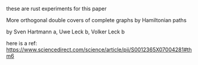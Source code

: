 these are rust experiments for this paper

More orthogonal double covers of complete graphs by Hamiltonian paths

by Sven Hartmann a, Uwe Leck b, Volker Leck b

here is a ref: https://www.sciencedirect.com/science/article/pii/S0012365X07004281#thm6
